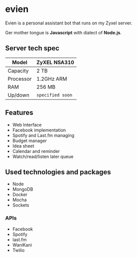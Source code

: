 # evien
Evien is a personal assistant bot that runs on my Zyxel server.

Ger mother tongue is **Javascript** with dialect of **Node.js**.

## Server tech spec
Model | **ZyXEL NSA310**
--- | ---
Capacity | 2 TB
Processor | 1.2GHz ARM
RAM | 256 MB
Up/down | `specified soon`

## Features
- Web Interface
- Facebook implementation
- Spotify and Last.fm managing
- Budget manager
- Idea sheet
- Calendar and reminder
- Watch/read/listen later queue

## Used technologies and packages
- Node
- MongoDB
- Docker
- Mocha
- Sockets

### APIs
- Facebook
- Spotify
- last.fm
- WaniKani
- Twilio
